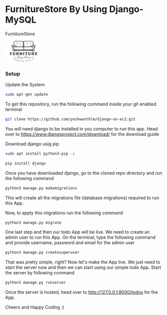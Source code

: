 # FurnitureStore By Using Django-MySQL
FurnitureStore



![todo App](media/images/logo.png)
### Setup
Update the System
```bash
sudo apt-get update
```
To get this repository, run the following command inside your git enabled terminal
```bash
git clone https://github.com/yeshwanthlm/django-on-ec2.git
```
You will need django to be installed in you computer to run this app. Head over to https://www.djangoproject.com/download/ for the download guide

Download django usig pip
```bash
sudo apt install python3-pip -y
```
```bash
pip install django
```
Once you have downloaded django, go to the cloned repo directory and run the following command

```bash
python3 manage.py makemigrations
```

This will create all the migrations file (database migrations) required to run this App.

Now, to apply this migrations run the following command
```bash
python3 manage.py migrate
```

One last step and then our todo App will be live. We need to create an admin user to run this App. On the terminal, type the following command and provide username, password and email for the admin user
```bash
python3 manage.py createsuperuser
```

That was pretty simple, right? Now let's make the App live. We just need to start the server now and then we can start using our simple todo App. Start the server by following command

```bash
python3 manage.py runserver
```

Once the server is hosted, head over to http://127.0.0.1:8000/todos for the App.

Cheers and Happy Coding :)
